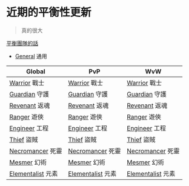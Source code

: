 # 近期的平衡性更新
> 真的很大

[平衡團隊的話](./praise_cmc.md)

* [General](./global/general.md) 通用

| Global                                        | PvP                                        | WvW                                        |
|-----------------------------------------------|--------------------------------------------|--------------------------------------------|
| [Warrior](./global/warrior.md) 戰士           | [Warrior](./pvp/warrior.md) 戰士           | [Warrior](./wvw/warrior.md) 戰士           |
| [Guardian](./global/guardian.md) 守護         | [Guardian](./pvp/guardian.md) 守護         | [Guardian](./wvw/guardian.md) 守護         |
| [Revenant](./global/revenant.md) 返魂         | [Revenant](./pvp/revenant.md) 返魂         | [Revenant](./wvw/revenant.md) 返魂         |
| [Ranger](./global/ranger.md) 遊俠             | [Ranger](./pvp/ranger.md) 遊俠             | [Ranger](./wvw/ranger.md) 遊俠             |
| [Engineer](./global/engineer.md) 工程         | [Engineer](./pvp/engineer.md) 工程         | [Engineer](./wvw/engineer.md) 工程         |
| [Thief](./global/thief.md) 盜賊               | [Thief](./pvp/thief.md) 盜賊               | [Thief](./wvw/thief.md) 盜賊               |
| [Necromancer](./global/necromancer.md) 死靈   | [Necromancer](./pvp/necromancer.md) 死靈   | [Necromancer](./wvw/necromancer.md) 死靈   |
| [Mesmer](./global/mesmer.md) 幻術             | [Mesmer](./pvp/mesmer.md) 幻術             | [Mesmer](./wvw/mesmer.md) 幻術             |
| [Elementalist](./global/elementalist.md) 元素 | [Elementalist](./pvp/elementalist.md) 元素 | [Elementalist](./wvw/elementalist.md) 元素 |
